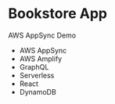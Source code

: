 # Bookstore App

AWS AppSync Demo

- AWS AppSync
- AWS Amplify
- GraphQL
- Serverless
- React
- DynamoDB


